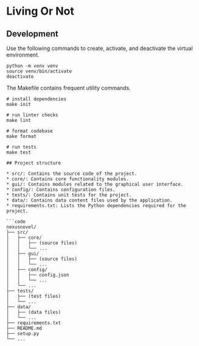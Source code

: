 # Living Or Not

## Development

Use the following commands to create, activate, and deactivate the virtual environment.

```shell
python -m venv venv
source venv/bin/activate
deactivate
```

The Makefile contains frequent utility commands.

```shell
# install dependencies
make init

# run linter checks
make lint

# format codebase
make format

# run tests
make test

## Project structure

* src/: Contains the source code of the project.
* core/: Contains core functionality modules.
* gui/: Contains modules related to the graphical user interface.
* config/: Contains configuration files.
* tests/: Contains unit tests for the project.
* data/: Contains data content files used by the application.
* requirements.txt: Lists the Python dependencies required for the project.

```code
nexusnovel/
├── src/
│   ├── core/
│   │   ├── (source files)
│   │   └── ...
│   ├── gui/
│   │   ├── (source files)
│   │   └── ...
│   ├── config/
│   │   ├── config.json
│   │   └── ...
│   └── ...
├── tests/
│   ├── (test files)
│   └── ...
├── data/
│   ├── (data files)
│   └── ...
├── requirements.txt
├── README.md
├── setup.py
└── ...
```
